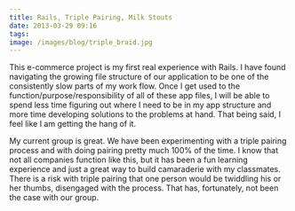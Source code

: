 ```yaml
---
title: Rails, Triple Pairing, Milk Stouts
date: 2013-03-29 09:16
tags:
image: /images/blog/triple_braid.jpg
---
```


This e-commerce project is my first real experience with Rails.  I have found navigating the growing file structure of our application to be one of the consistently slow parts of my work flow.  Once I get used to the function/purpose/responsibility of all of these app files, I will be able to spend less time figuring out where I need to be in my app structure and more time developing solutions to the problems at hand.  That being said, I feel like I am getting the hang of it.

My current group is great.  We have been experimenting with a triple pairing process and with doing pairing pretty much 100% of the time.  I know that not all companies function like this, but it has been a fun learning experience and just a great way to build camaraderie with my classmates.  There is a risk with triple pairing that one person would be twiddling his or her thumbs, disengaged with the process.  That has, fortunately, not been the case with our group.
